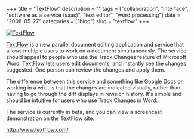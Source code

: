 +++
title = "TextFlow"
description = ""
tags = ["collaboration", "interface", "software as a service (saas)", "text editor", "word processing"]
date = "2008-05-27"
categories = ["blog"]
slug = "textflow"
+++



<p><a href="http://www.flickr.com/photos/jibbajabba/2527203491/" title="TextFlow by jibbajabba, on Flickr"><img src="http://farm3.static.flickr.com/2355/2527203491_f3311cf739_o.png" class="notebook-image" alt="TextFlow" /></a></p>
<p><a href="http://www.textflow.com/">TextFlow</a> is a new parallel document editing application and service that allows multiple users to work on a document simultaneously. The service should appeal to people who use the Track Changes feature of Microsoft Word. TextFlow lets users edit documents, and instantly see the changes suggested. One person can review the changes and apply them. </p>
<p>The difference between this service and something like Google Docs or working in a wiki, is that the changes are indicated visually, rather than having to go through the diff displays in revision history. It's simple and should be intuitive for users who use Track Changes in Word. </p>
<p>The service is currently in beta, and you can view a screencast demonstration on the TextFlow site.</p>
    
  <a href="http://www.textflow.com/">http://www.textflow.com/</a>
